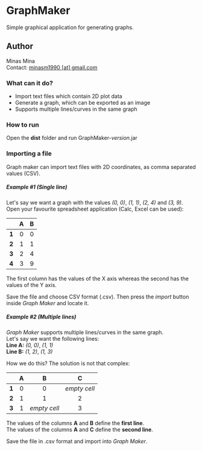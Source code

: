 # GraphMaker
Simple graphical application for generating graphs.

## Author
Minas Mina  
Contact: [minasm1990 [at] gmail.com](mailto:minasm1990@gmail.com)  

### What can it do?
 - Import text files which contain 2D plot data
 - Generate a graph, which can be exported as an image
 - Supports multiple lines/curves in the same graph

### How to run
Open the **dist** folder and run GraphMaker-*version*.jar

### Importing a file
Graph maker can import text files with 2D coordinates, as comma separated values (CSV).

##### Example #1 (Single line)
Let's say we want a graph with the values *(0, 0)*, *(1, 1)*, *(2, 4)* and *(3, 9)*.  
Open your favourite spreadsheet application (Calc, Excel can be used):

|   | A  | B |
| :---: |:-:| :-:|
| **1** | 0 | 0 |
| **2** | 1 | 1 |
| **3** | 2 | 4 |
| **4** | 3 | 9 |

The first column has the values of the X axis whereas the second has the values of the Y axis.

Save the file and choose CSV format (.csv). Then press the *import* button inside *Graph Maker* and locate it.

##### Example #2 (Multiple lines)
*Graph Maker* supports multiple lines/curves in the same graph.  
Let's say we want the following lines:  
**Line A:** *(0, 0)*, *(1, 1)*  
**Line B:** *(1, 2)*, *(1, 3)*

How we do this? The solution is not that complex:  

|       | A | B | C |
|  :-:  |:-:|:-: |:-: |
| **1** | 0 | 0 | *empty cell* |
| **2** | 1 | 1 | 2 |
| **3** | 1 | *empty cell* | 3 |

The values of the columns **A** and **B** define the **first line**.  
The values of the columns **A** and **C** define the **second line**.

Save the file in .csv format and import into *Graph Maker*.
